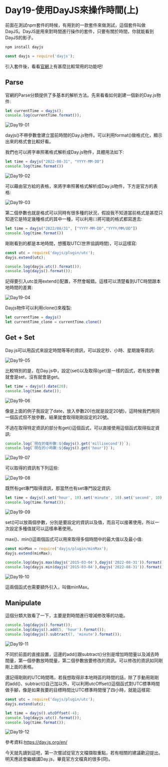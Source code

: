 # Day19-使用DayJS來操作時間(上)

前面在測試npm套件的時候，有用到的一款套件來做測試，這個套件叫做DayJS。DayJS是用來對時間進行操作的套件，只要有關於時間，你就能看到DayJS的影子。

```bash
npm install dayjs
```

```javascript
const dayjs = require('dayjs');
```

引入套件後，看看[官網](https://day.js.org/en/)上有甚麼比較常用的功能吧!

## Parse

官網的Parse分類提供了多基本的解析方法。先來看看如何創建一個新的Day.js物件:

```javascript
let currentTime = dayjs();
console.log(currentTime.format());
```

![Day19-01](./img/Day19/01.png)

dayjs()不帶參數會建立當前時間的Day.js物件。可以利用format()做格式化，顯示出來的格式會比較好看。

我們也可以將字串照著格式解析成Day.js物件，具體用法如下:

```javascript
let time = dayjs("2022-08-31", "YYYY-MM-DD")
console.log(time.format())
```

![Day19-02](./img/Day19/02.png)

可以藉由官方給的表格，來將字串照著格式解析成Day.js物件，下方是官方的表格:

![Day19-03](./img/Day19/03.png)

第二個參數也就是格式可以同時有很多種的狀況，假設我不知道當前格式是甚麼只知道它是特定幾種格式的其中一種，可以利用`[]`將可能的格式都寫進去:

```javascript
let time = dayjs("2022/08/31", ["YYYY-MM-DD","YYYY/MM/DD"])
console.log(time.format())
```

剛剛看到的都是本地時間，想獲取UTC(世界協調時間)，可以這樣寫:

```javascript
const utc = require('dayjs/plugin/utc');
dayjs.extend(utc);

console.log(dayjs.utc().format());
console.log(dayjs().format());
```

記得要引入utc並用extend()配置，不然會報錯。這樣可以清楚看到UTC時間跟本地時間的差異:

![Day19-04](./img/Day19/04.png)

Dayjs物件可以利用clone()來複製:

```javascript
let currentTime = dayjs()
let currentTime_clone = currentTime.clone()
```

## Get + Set

Day.js可以用函式來設定時間等等的資訊，可以設定秒、小時、星期幾等資訊:

![Day19-05](./img/Day19/05.png)

比較特別的是，在Day.js中，設定(set)以及取得(get)是一樣的函式，若有放參數就會是set，沒有就會是get。

```javascript
let time = dayjs().date(20);
console.log(time.date());
```

![Day19-06](./img/Day19/06.png)

像是上面的例子我設定了date，放入參數20(也就是設定20號)，這時候我們用同一個函式但不放參數，結果就會取得剛剛設定的20號。

不過在取得特定資訊的部分有get()這個函式，可以直接使用這個函式取得指定資訊:


```javascript
console.log(`現在的毫秒數:${dayjs().get('millisecond')}`);
console.log(`現在的小時數:${dayjs().get('hour')}`);
```

![Day19-07](./img/Day19/07.png)

可以取得的資訊有下列這些:

![Day19-08](./img/Day19/08.png)

既然有get專門取得資訊，那當然也有set專門設定資訊:

```javascript
let time = dayjs().set('hour', 10).set('minute', 10).set('second', 10);
console.log(time.format());
```

![Day19-09](./img/Day19/09.png)

set()可以放兩個參數，分別是要設定的資訊以及值，而且可以接著使用，所以一次設定多種值就可以這樣串著使用。

max()、min()這兩個函式可以用來取得多個時間中的最大值以及最小值:

```javascript
const minMax = require('dayjs/plugin/minMax');
dayjs.extend(minMax);

console.log(dayjs.max(dayjs('2015-03-04'),dayjs('2022-08-31')).format());
console.log(dayjs.min(dayjs('2015-03-04'),dayjs('2022-08-31')).format());
```

![Day19-10](./img/Day19/10.png)

這兩個函式也需要額外引入，叫做minMax。

## Manipulate

這個分類大致看了一下，主要是對時間進行增減修改等的功能。

```javascript
console.log(dayjs().format());
console.log(dayjs().add(5, 'hour').format());
console.log(dayjs().subtract(7, 'minute').format());
```
![Day19-11](./img/Day19/11.png)

不同於前面的直接設置，這邊的add()跟subtract()分別是增加時間量以及減去時間量，第一個參數放時間量，第二個參數放要修改的資訊。可以修改的資訊如同剛剛上面的表格。

還記得剛剛的UTC時間嗎，若我想取得非本地時區的時間的話，除了手動用剛剛的add()、subtract()自己加以外，可以利用utcOffset()這個函式對UTC標準時間做手腳，像是如果我要的目標時間比UTC標準時間慢了四小時，就能這樣寫:

```javascript
const utc = require('dayjs/plugin/utc');
dayjs.extend(utc);

let time = dayjs().utcOffset(-4);
console.log(dayjs.utc().format());
console.log(time.format());
```

![Day19-12](./img/Day19/12.png)

參考資料:https://day.js.org/en/

今天就先讀到這吧，第一次嘗試從官方文檔擷取重點，若有相關的建議歡迎提出。明天應該會繼續講Day.js，畢竟官方文檔真的很多(冏)。